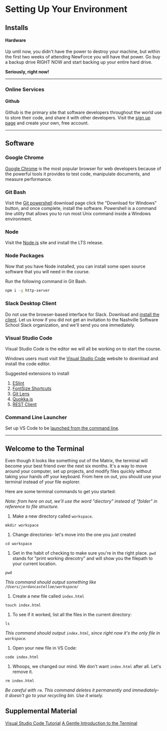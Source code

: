 # Setting Up Your Environment

## Installs
#### Hardware

Up until now, you didn't have the power to destroy your machine, but within the first two weeks of attending NewForce you will have that power. Go buy a backup drive RIGHT NOW and start backing up your entire hard drive.

**Seriously, right now!**

---

### Online Services

#### Github

Github is the primary site that software developers throughout the world use to store their code, and share it with other developers. Visit the [sign up page](https://github.com/join) and create your own, free account.

---


## Software

### Google Chrome

[Google Chrome](https://www.google.com/chrome/browser/desktop/index.html) is the most popular browser for web developers because of the powerful tools it provides to test code, manipulate documents, and measure performance.


### Git Bash

Visit the [Git powershell](http://www.git-scm.com/downloads) download page click the "Download for Windows" button, and once complete, install the software. Powershell is a command line utility that allows you to run most Unix command inside a Windows environment.

### Node

Visit the [Node.js](https://www.nodejs.org) site and install the LTS release.

### Node Packages

Now that you have Node installed, you can install some open source software that you will need in the course.

Run the following command in Git Bash.

```sh
npm i -g http-server
```

### Slack Desktop Client

Do not use the browser-based interface for Slack. Download and [install the client](https://slack.com/downloads). Let us know if you did not get an invitation to the Nashville Software School Slack organization, and we'll send you one immediately.

### Visual Studio Code

Visual Studio Code is the editor we will all be working on to start the course.

Windows users must visit the [Visual Studio Code](https://code.visualstudio.com/) website to download and install the code editor.

Suggested extensions to install

1. [ESlint](https://marketplace.visualstudio.com/items?itemName=dbaeumer.vscode-eslint)
1. [FontSize Shortcuts](https://marketplace.visualstudio.com/items?itemName=fosshaas.fontsize-shortcuts)
1. [Git Lens](https://marketplace.visualstudio.com/items?itemName=eamodio.gitlens)
1. [Quokka.js](https://marketplace.visualstudio.com/items?itemName=WallabyJs.quokka-vscode)
1. [REST Client](https://marketplace.visualstudio.com/items?itemName=humao.rest-client)

### Command Line Launcher

Set up VS Code to be [launched from the command line](https://code.visualstudio.com/docs/setup/mac).

---


## Welcome to the Terminal

Even though it looks like something out of the Matrix, the terminal will become your best friend over the next six months. It's a way to move around your computer, set up projects, and modify files quickly without taking your hands off your keyboard. From here on out, you should use your terminal instead of your file explorer.

Here are some terminal commands to get you started:

*Note: from here on out, we'll use the word "diectory" instead of "folder" in reference to file structure.*

1. Make a new directory called `workspace`. 
```
mkdir workspace
```

1. Change directories- let's move into the one you just created
```
cd workspace
```

1. Get in the habit of checking to make sure you're in the right place. `pwd` stands for "print working direcotry" and will show you the filepath to your current location.
```
pwd
```
*This command should output something like `/Users/jordancastelloe/workspace/`*

1. Create a new file called `index.html`
```
touch index.html
```

1. To see if it worked, list all the files in the current directory:
```
ls
```
*This command should output `index.html`, since right now it's the only file in `workspace`.*

1. Open your new file in VS Code:
```
code index.html
```

1. Whoops, we changed our mind. We don't want `index.html` after all. Let's remove it.
```
rm index.html
```
*Be careful with `rm`. This command deletes it permanently and immediately- it doesn't go to your recycling bin. Use it wisely.*




## Supplemental Material

[Visual Studio Code Tutorial](https://www.youtube.com/watch?v=VqCgcpAypFQ)
[A Gentle Introduction to the Terminal](https://computers.tutsplus.com/tutorials/navigating-the-terminal-a-gentle-introduction--mac-3855)
